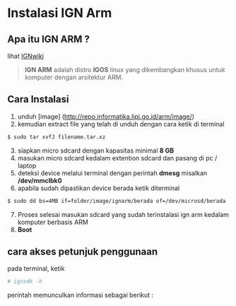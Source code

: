 # Instalasi IGN Arm

## Apa itu IGN ARM ?
lihat [IGNwiki](http://igos-nusantara.or.id/wiki/index.php?title=Halaman_Utama#IGOS_Nusantara_ARM)

> **IGN ARM** adalah distro **IGOS** linux yang dikembangkan khusus untuk komputer dengan arsitektur ARM.

## Cara Instalasi
1. unduh [image] (http://repo.informatika.lipi.go.id/arm/image/)   
2. kemudian extract file yang telah di unduh dengan cara ketik di terminal 
~~~bash
$ sudo tar xvfJ filename.tar.xz
~~~
3. siapkan micro sdcard dengan kapasitas minimal **8 GB**
4. masukan micro sdcard kedalam extention sdcard dan pasang di pc / laptop
5. deteksi device melalui terminal dengan perintah **dmesg** misalkan 
**/dev/mmclbk0**
6. apabila sudah dipastikan device berada ketik diterminal
~~~bash
$ sudo dd bs=4MB if=folder/image/ignarm/berada of=/dev/microsd/berada
~~~
7. Proses selesai masukan sdcard yang sudah terinstalasi ign arm kedalam komputer berbasis ARM
8. **Boot**

## cara akses petunjuk penggunaan

pada terminal, ketik

~~~bash
# ignsdk -h
~~~
perintah memunculkan informasi sebagai berikut :
~~~bash
Usage: ignsdk-iot [options]
IGOS Nusantara Software Development Kit For IoT

Options:
  -v, --version                               Show version
  -p, --port <port>                           Setup websocket port
  -t, --target <all, public, set ip address>  Set IP target
  -n, --nodejs <nodejs script>                Execute nodejs script
  -h, --help                                  Displays this help.
~~~

## cara menjalankan untuk bisa diakses dari luar

pada terminal ketik

~~~bash
# ignsdk-iot -t all &
~~~

perintah tersebut untuk menjalankan ignsdk-iot dengan mengarahkan ke IP yang tersedia pada device.

 **-t** itu menunjukan alamat **IP** yang akan menjalankan ignsdk-iot

jika berhasil ada output

~~~bash
# [1] 458
Server ON :  "0.0.0.0" Port : 6969
~~~

## cara menjalankan di lokal

~~~bash
# ignsdk-iot -n (aplikasi berbasis node js yang ingin dijalankan)
~~~

# Contributor
## Documentation
* Brahmanggi Aditya <brahmanggi@gmail.com>
## Web
* Rizky Ariestiyansyah <ariestiyansyah.rizky@gmail.com>
